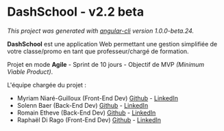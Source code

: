 # DashSchool - v2.2 beta

_This project was generated with [angular-cli](https://github.com/angular/angular-cli) version 1.0.0-beta.24._

**DashSchool** est une application Web permettant une gestion simplifiée de votre classe/promo en tant que professeur/chargé de formation.

Projet en mode **Agile** - Sprint de 10 jours - Objectif de MVP _(Minimum Viable Product)_.

L'équipe chargée du projet :

+ Myriam Niaré-Guilloux (Front-End Dev) [Github](https://github.com/myrNG) - [LinkedIn](https://www.linkedin.com/in/myriam-niare-guilloux)
+ Solenn Baer (Back-End Dev) [Github](https://github.com/simplon-solennB) - [LinkedIn](https://www.linkedin.com/in/solenn-baer-372bb4135)
+ Romain Etheve (Back-End Dev) [Github](https://github.com/etbeur) - [LinkedIn](https://www.linkedin.com/in/romain-etheve)
+ Raphaël Di Rago (Front-End Dev) [Github](https://github.com/dirago) - [LinkedIn](https://www.linkedin.com/in/rapha%C3%ABl-di-rago-400b79112)
